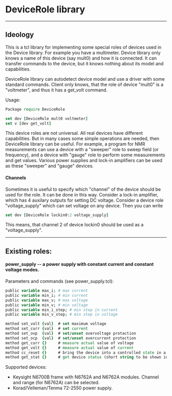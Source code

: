 # DeviceRole library
---

## Ideology

This is a tcl library for implementing some special roles of devices used
in the Device library. For example you have a multimeter. Device library
only knows a name of this device (say mult0) and how it is connected. It
can transfer commands to the device, but it knows nothing about its model
and capabilities.

DeviceRole library can autodetect device model and use a driver with some
standard commands. Client only knows, that the role of device "mult0" is
a "voltmeter", and thus it has a get_volt command.

Usage:
```tcl
Package require DeviceRole

set dev [DeviceRole mult0 voltmeter]
set v [dev get_volt]
```

This device roles are not universal. All real devices have different
capabilities. But in many cases some simple operations are needed, then
DeviceRole library can be useful. For example, a program for NMR
measurements can use a device with a "sweeper" role to sweep field (or
frequency), and a device with "gauge" role to perform some measurements
and get values. Various power supplies and lock-in amplifiers can be used
as these "sweeper" and "gauge" devices.

#### Channels

Sometimes it is useful to specify which "channel" of the device should be used
for the role. It can be done in this way. Consider a lock-in amplifier, which
has 4 auxilary outputs for setting DC voltage. Consider a device role
"voltage_supply" which can set voltage on any device. Then you can write
```tcl
set dev [DeviceRole lockin0:2 voltage_supply]
```
This means, that channel 2 of device lockin0 should be used as a "voltage_supply".

---
## Existing roles:

#### power_supply -- a power supply with constant current and constant voltage modes.

Parameters and commands (see power_supply.tcl):

```tcl
public variable max_i; # max current
public variable min_i; # min current
public variable max_v; # max voltage
public variable min_v; # min voltage
public variable min_i_step; # min step in current
public variable min_v_step; # min step in voltage

method set_volt {val}  # set maximum voltage
method set_curr {val}  # set current
method set_ovp  {val}  # set/unset overvoltage protaction
method set_ocp  {val}  # set/unset overcurrent protection
method get_curr {}     # measure actual value of voltage
method get_volt {}     # measure actual value of current
method cc_reset {}     # bring the device into a controlled state in a constant current mode
method get_stat {}     # get device status (short string to be shown in the user)
```

Supported devices:

* Keysight N6700B frame with N6762A and N6762A modules. Channel and range (for N6762A) can
  be selected.
* Korad/Velleman/Tenma 72-2550 power supply.
